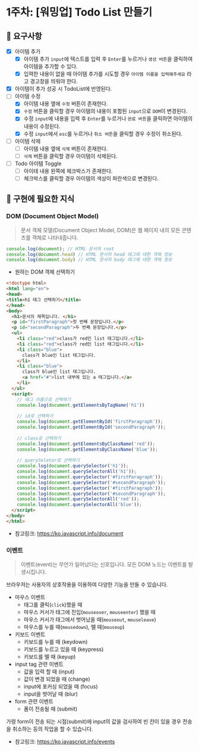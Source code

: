 # 1주차: [워밍업] Todo List 만들기

## 📣 요구사항

- [X] 아이템 추가
  - [X] 아이템 추가 `input`에 텍스트를 입력 후 `Enter`를 누르거나 `생성 버튼`을 클릭하여 아이템을 추가할 수 있다.
  - [X] 입력한 내용이 없을 때 아이템 추가를 시도할 경우 `아이템 이름을 입력해주세요` 라고 경고창을 띄워야 한다.
- [X] 아이템이 추가 성공 시 TodoList에 반영된다.
- [ ] 아이템 수정
  - [X] 아이템 내용 옆에 `수정` 버튼이 존재한다.
  - [X] `수정` 버튼을 클릭할 경우 아이템의 내용이 포함된 `input`으로 `DOM`이 변경된다.
  - [X] 수정 `input`에 내용을 입력 후 `Enter`를 누르거나 `완료 버튼`을 클릭하면 아이템의 내용이 수정된다.
  - [X] 수정 `input`에서 `esc`를 누르거나 `취소 버튼`을 클릭할 경우 수정이 취소된다.
- [ ] 아이템 삭제
  - [ ] 아이템 내용 옆에 `삭제` 버튼이 존재한다.
  - [ ] `삭제` 버튼을 클릭할 경우 아이템이 삭제된다.
- [ ] Todo 아이템 Toggle
  - [ ] 아이테 내용 왼쪽에 체크박스가 존재한다.
  - [ ] 체크박스를 클릭할 경우 아이템의 색상이 파란색으로 변경된다.
  
## 👀 구현에 필요한 지식

### DOM (Document Object Model) 

> 문서 객체 모델(Document Object Model, DOM)은 웹 페이지 내의 모든 콘텐츠를 객체로 나타내줍니다.

```js
console.log(document); // HTML 문서의 root
console.log(document.head) // HTML 문서의 head 태그에 대한 객체 정보
console.log(document.body) // HTML 문서의 body 태그에 대한 객체 정보
```

- 원하는 DOM 객체 선택하기
```html
<!doctype html>
<html lang="en">
<head>
<title>h1 태그 선택하기</title>
</head>
<body>
  <h1>문서의 제목입니다. </h1>
  <p id="firstParagraph">첫 번째 문장입니다.</p>
  <p id="secondParagraph">두 번째 문장입니다.</p>
  <ul>
    <li class="red">class가 red인 list 태그입니다.</li>
    <li class="red">class가 red인 list 태그입니다.</li>
    <li class="blue">
      class가 blue인 list 태그입니다.
    </li>
    <li class="blue">
      class가 blue인 list 태그입니다.
      <a href="#">list 내부에 있는 a 태그입니다.</a>      
    </li>
  </ul>
  <script>
    // 태그 이름으로 선택하기
    console.log(document.getElementsByTagName('h1'))
    
    // id로 선택하기
    console.log(document.getElementById('firstParagraph'));
    console.log(document.getElementById('secondParagraph'));
    
    // class로 선택하기
    console.log(document.getElementsByClassName('red'));
    console.log(document.getElementsByClassName('blue'));
    
    // querySeletor로 선택하기
    console.log(document.querySelector('h1'));
    console.log(document.querySelectorAll('h1'));
    console.log(document.querySelector('#firstParagraph'));
    console.log(document.querySelector('#secondParagraph'));
    console.log(document.querySelector('#firstParagraph'));
    console.log(document.querySelector('#secondParagraph'));
    console.log(document.querySelectorAll('red'));
    console.log(document.querySelectorAll('blue'));
  </script>
</body>
</html>
```

- 참고링크: https://ko.javascript.info/document

### 이벤트

> 이벤트(event)는 무언가 일어났다는 신호입니다. 모든 DOM 노드는 이벤트를 발생시킵니다.

브라우저는 사용자의 상호작용을 이용하여 다양한 기능을 만들 수 있습니다.

- 마우스 이벤트
  - 태그를 클릭(`click`)했을 때
  - 마우스 커서가 태그에 진입(`mouseover`, `mouseenter`) 했을 때
  - 마우스 커서가 태그에서 벗어났을 때(`mouseout`, `mouseleave`)
  - 마우스를 누를 때(`mousedown`), 뗄 때(`mouseup`)
- 키보드 이벤트
  - 키보드를 누를 때 (keydown)
  - 키보드를 누르고 있을 때 (keypress)
  - 키보드를 뗄 때 (keyup)
- input tag 관련 이벤트
  - 값을 입력 할 때 (input)
  - 값이 변경 되었을 때 (change)
  - input에 포커싱 되었을 때 (focus)
  - input을 벗어날 때 (blur)
- form 관련 이벤트
  - 폼이 전송될 때 (submit)

가령 form이 전송 되는 시점(submit)에 input의 값을 검사하여 빈 칸이 있을 경우 전송을 취소하는 등의 작업을 할 수 있습니다.

- 참고링크: https://ko.javascript.info/events



